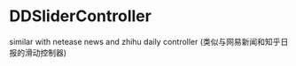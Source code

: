 DDSliderController
==================

similar with netease news and zhihu daily controller (类似与网易新闻和知乎日报的滑动控制器)
